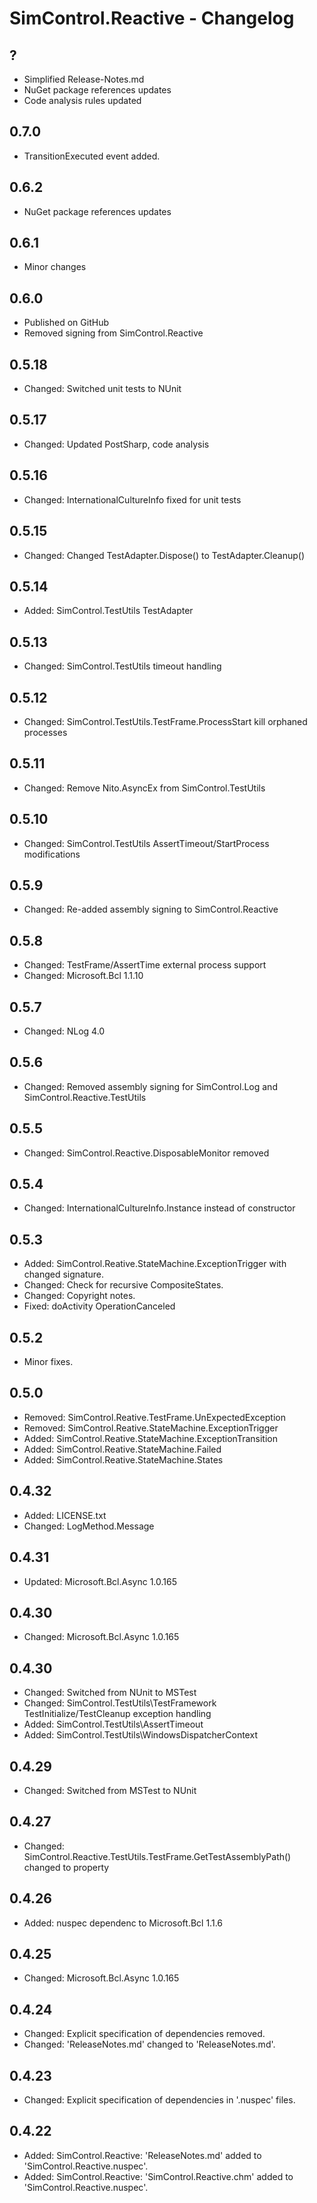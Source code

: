 # SimControl.Reactive - Changelog

<!---
## [Unreleased] 

### Added

### Changed

### Deprecated

### Removed

### Fixed

### Security
--->


## ?
* Simplified Release-Notes.md
* NuGet package references updates
* Code analysis rules updated

## 0.7.0
* TransitionExecuted event added.

## 0.6.2
* NuGet package references updates

## 0.6.1
* Minor changes

## 0.6.0
* Published on GitHub
* Removed signing from SimControl.Reactive

## 0.5.18
* Changed: Switched unit tests to NUnit

## 0.5.17
* Changed: Updated PostSharp, code analysis

## 0.5.16
* Changed: InternationalCultureInfo fixed for unit tests

## 0.5.15
* Changed: Changed TestAdapter.Dispose() to TestAdapter.Cleanup()

## 0.5.14
* Added: SimControl.TestUtils TestAdapter

## 0.5.13
* Changed: SimControl.TestUtils timeout handling

## 0.5.12
* Changed: SimControl.TestUtils.TestFrame.ProcessStart kill orphaned processes

## 0.5.11
* Changed: Remove Nito.AsyncEx from SimControl.TestUtils

## 0.5.10
* Changed: SimControl.TestUtils AssertTimeout/StartProcess modifications

## 0.5.9
* Changed: Re-added assembly signing to SimControl.Reactive

## 0.5.8
* Changed: TestFrame/AssertTime external process support
* Changed: Microsoft.Bcl 1.1.10

## 0.5.7
* Changed: NLog 4.0

## 0.5.6
* Changed: Removed assembly signing for SimControl.Log and SimControl.Reactive.TestUtils

## 0.5.5
* Changed: SimControl.Reactive.DisposableMonitor removed

## 0.5.4
* Changed: InternationalCultureInfo.Instance instead of constructor

## 0.5.3
* Added: SimControl.Reative.StateMachine.ExceptionTrigger with changed signature.
* Changed: Check for recursive CompositeStates.
* Changed: Copyright notes.
* Fixed: doActivity OperationCanceled

## 0.5.2
* Minor fixes.

## 0.5.0
* Removed: SimControl.Reative.TestFrame.UnExpectedException
* Removed: SimControl.Reative.StateMachine.ExceptionTrigger
* Added: SimControl.Reative.StateMachine.ExceptionTransition
* Added: SimControl.Reative.StateMachine.Failed
* Added: SimControl.Reative.StateMachine.States

## 0.4.32
* Added: LICENSE.txt
* Changed: LogMethod.Message

## 0.4.31
* Updated: Microsoft.Bcl.Async 1.0.165

## 0.4.30
* Changed: Microsoft.Bcl.Async 1.0.165

## 0.4.30
* Changed: Switched from NUnit to MSTest
* Changed: SimControl.TestUtils\TestFramework TestInitialize/TestCleanup exception handling
* Added: SimControl.TestUtils\AssertTimeout
* Added: SimControl.TestUtils\WindowsDispatcherContext 

## 0.4.29
* Changed: Switched from MSTest to NUnit

## 0.4.27
* Changed: SimControl.Reactive.TestUtils.TestFrame.GetTestAssemblyPath() changed to property

## 0.4.26
* Added: nuspec dependenc to Microsoft.Bcl 1.1.6

## 0.4.25
* Changed: Microsoft.Bcl.Async 1.0.165

## 0.4.24
* Changed: Explicit specification of dependencies removed.
* Changed: 'ReleaseNotes.md' changed to 'ReleaseNotes.md'.

## 0.4.23
* Changed: Explicit specification of dependencies in '.nuspec' files.

## 0.4.22
* Added: SimControl.Reactive: 'ReleaseNotes.md' added to 'SimControl.Reactive.nuspec'.
* Added: SimControl.Reactive: 'SimControl.Reactive.chm' added to 'SimControl.Reactive.nuspec'.
